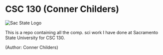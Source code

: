 # CSC 130 (Conner Childers)
![Sac State Logo](https://upload.wikimedia.org/wikipedia/commons/3/36/California_State_University%2C_Sacramento_seal.svg) 

This is a repo containing all the comp. sci work I have done at Sacramento State University for CSC 130.

(Author: Conner Childers)
